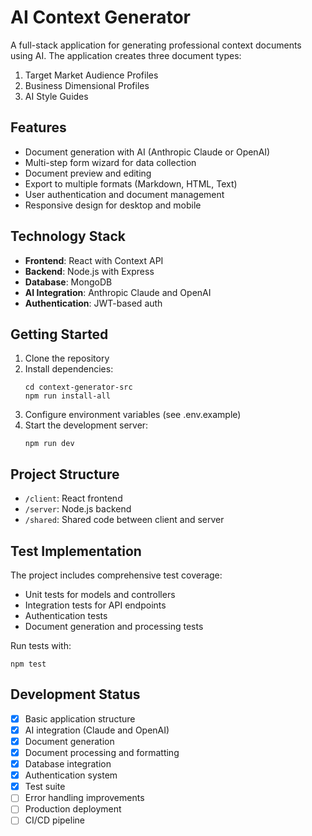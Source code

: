 # AI Context Generator

A full-stack application for generating professional context documents using AI. The application creates three document types:

1. Target Market Audience Profiles
2. Business Dimensional Profiles
3. AI Style Guides

## Features

- Document generation with AI (Anthropic Claude or OpenAI)
- Multi-step form wizard for data collection
- Document preview and editing
- Export to multiple formats (Markdown, HTML, Text)
- User authentication and document management
- Responsive design for desktop and mobile

## Technology Stack

- **Frontend**: React with Context API
- **Backend**: Node.js with Express
- **Database**: MongoDB
- **AI Integration**: Anthropic Claude and OpenAI
- **Authentication**: JWT-based auth

## Getting Started

1. Clone the repository
2. Install dependencies:
   ```
   cd context-generator-src
   npm run install-all
   ```
3. Configure environment variables (see .env.example)
4. Start the development server:
   ```
   npm run dev
   ```
   
## Project Structure

- `/client`: React frontend
- `/server`: Node.js backend
- `/shared`: Shared code between client and server

## Test Implementation

The project includes comprehensive test coverage:

- Unit tests for models and controllers
- Integration tests for API endpoints
- Authentication tests
- Document generation and processing tests

Run tests with:
```
npm test
```

## Development Status

- [x] Basic application structure
- [x] AI integration (Claude and OpenAI)
- [x] Document generation
- [x] Document processing and formatting
- [x] Database integration
- [x] Authentication system
- [x] Test suite
- [ ] Error handling improvements
- [ ] Production deployment
- [ ] CI/CD pipeline
